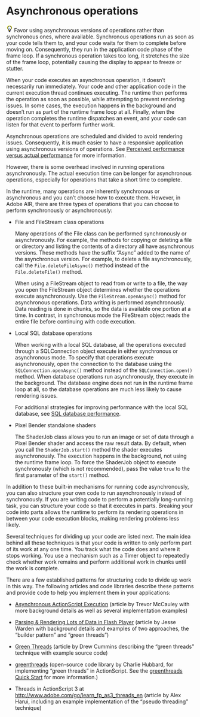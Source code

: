 # Asynchronous operations

![](../img/tip_help.png) Favor using asynchronous versions of operations rather
than synchronous ones, where available. Synchronous operations run as soon as
your code tells them to, and your code waits for them to complete before moving
on. Consequently, they run in the application code phase of the frame loop. If a
synchronous operation takes too long, it stretches the size of the frame loop,
potentially causing the display to appear to freeze or stutter.

When your code executes an asynchronous operation, it doesn’t necessarily run
immediately. Your code and other application code in the current execution
thread continues executing. The runtime then performs the operation as soon as
possible, while attempting to prevent rendering issues. In some cases, the
execution happens in the background and doesn’t run as part of the runtime frame
loop at all. Finally, when the operation completes the runtime dispatches an
event, and your code can listen for that event to perform further work.

Asynchronous operations are scheduled and divided to avoid rendering issues.
Consequently, it is much easier to have a responsive application using
asynchronous versions of operations. See
[Perceived performance versus actual performance](WS948100b6829bd5a61a52657a1274ff66899-7fff.html)
for more information.

However, there is some overhead involved in running operations asynchronously.
The actual execution time can be longer for asynchronous operations, especially
for operations that take a short time to complete.

In the runtime, many operations are inherently synchronous or asynchronous and
you can’t choose how to execute them. However, in Adobe AIR, there are three
types of operations that you can choose to perform synchronously or
asynchronously:

- File and FileStream class operations

  Many operations of the File class can be performed synchronously or
  asynchronously. For example, the methods for copying or deleting a file or
  directory and listing the contents of a directory all have asynchronous
  versions. These methods have the suffix “Async” added to the name of the
  asynchronous version. For example, to delete a file asynchronously, call the
  `File.deleteFileAsync()` method instead of the `File.deleteFile()` method.

  When using a FileStream object to read from or write to a file, the way you
  open the FileStream object determines whether the operations execute
  asynchronously. Use the `FileStream.openAsync()` method for asynchronous
  operations. Data writing is performed asynchronously. Data reading is done in
  chunks, so the data is available one portion at a time. In contrast, in
  synchronous mode the FileStream object reads the entire file before continuing
  with code execution.

- Local SQL database operations

  When working with a local SQL database, all the operations executed through a
  SQLConnection object execute in either synchronous or asynchronous mode. To
  specify that operations execute asynchronously, open the connection to the
  database using the `SQLConnection.openAsync()` method instead of the
  `SQLConnection.open()` method. When database operations run asynchronously,
  they execute in the background. The database engine does not run in the
  runtime frame loop at all, so the database operations are much less likely to
  cause rendering issues.

  For additional strategies for improving performance with the local SQL
  database, see
  [SQL database performance](WS948100b6829bd5a623a79aca1274e8b2497-8000.html).

- Pixel Bender standalone shaders

  The ShaderJob class allows you to run an image or set of data through a Pixel
  Bender shader and access the raw result data. By default, when you call the
  `ShaderJob.start()` method the shader executes asynchronously. The execution
  happens in the background, not using the runtime frame loop. To force the
  ShaderJob object to execute synchronously (which is not recommended), pass the
  value `true` to the first parameter of the `start()` method.

In addition to these built-in mechanisms for running code asynchronously, you
can also structure your own code to run asynchronously instead of synchronously.
If you are writing code to perform a potentially long-running task, you can
structure your code so that it executes in parts. Breaking your code into parts
allows the runtime to perform its rendering operations in between your code
execution blocks, making rendering problems less likely.

Several techniques for dividing up your code are listed next. The main idea
behind all these techniques is that your code is written to only perform part of
its work at any one time. You track what the code does and where it stops
working. You use a mechanism such as a Timer object to repeatedly check whether
work remains and perform additional work in chunks until the work is complete.

There are a few established patterns for structuring code to divide up work in
this way. The following articles and code libraries describe these patterns and
provide code to help you implement them in your applications:

- [Asynchronous ActionScript Execution](http://www.senocular.com/flash/tutorials/asyncoperations/)
  (article by Trevor McCauley with more background details as well as several
  implementation examples)

- [Parsing & Rendering Lots of Data in Flash Player](http://jessewarden.com/2009/02/parsing-rendering-lots-of-data-in-flash-player.html)
  (article by Jesse Warden with background details and examples of two
  approaches, the “builder pattern” and “green threads”)

- [Green Threads](http://blog.generalrelativity.org/actionscript-30/green-threads/)
  (article by Drew Cummins describing the “green threads” technique with example
  source code)

- [greenthreads](http://code.google.com/p/greenthreads/) (open-source code
  library by Charlie Hubbard, for implementing “green threads” in ActionScript.
  See the
  [greenthreads Quick Start](http://code.google.com/p/greenthreads/wiki/QuickStart)
  for more information.)

- Threads in ActionScript 3 at <http://www.adobe.com/go/learn_fp_as3_threads_en>
  (article by Alex Harui, including an example implementation of the “pseudo
  threading” technique)
